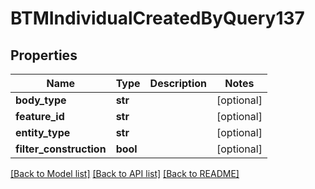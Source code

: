# BTMIndividualCreatedByQuery137

## Properties
Name | Type | Description | Notes
------------ | ------------- | ------------- | -------------
**body_type** | **str** |  | [optional] 
**feature_id** | **str** |  | [optional] 
**entity_type** | **str** |  | [optional] 
**filter_construction** | **bool** |  | [optional] 

[[Back to Model list]](../README.md#documentation-for-models) [[Back to API list]](../README.md#documentation-for-api-endpoints) [[Back to README]](../README.md)


